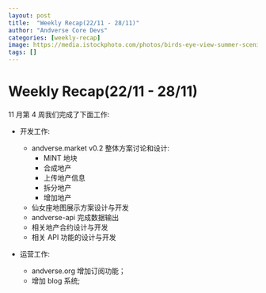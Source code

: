 ```yaml
---
layout: post
title:  "Weekly Recap(22/11 - 28/11)"
author: "Andverse Core Devs"
categories: [weekly-recap]
image: https://media.istockphoto.com/photos/birds-eye-view-summer-scenic-landscape-at-sunset-picture-id803068120?b=1&k=20&m=803068120&s=170667a&w=0&h=l9Bc7qCRUVhXqGlIA5hsrdBf_l9zjpimk6zAoARpaTE=
tags: []
---
```


# Weekly Recap(22/11 - 28/11)

11 月第 4 周我们完成了下面工作:

- 开发工作:
    - andverse.market v0.2 整体方案讨论和设计:
        - MINT 地块
        - 合成地产
        - 上传地产信息
        - 拆分地产
        - 增加地产
    - 仙女座地图展示方案设计与开发
    - andverse-api 完成数据输出 
    - 相关地产合约设计与开发
    - 相关 API 功能的设计与开发 

- 运营工作:
    - andverse.org 增加订阅功能；
    - 增加 blog 系统;
